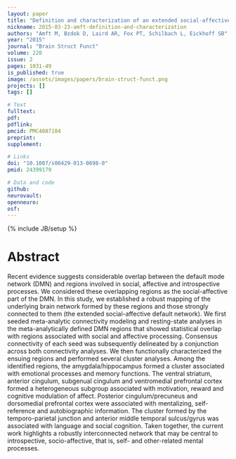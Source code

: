 ```yaml
---
layout: paper
title: "Definition and characterization of an extended social-affective default network."
nickname: 2015-03-23-amft-definition-and-characterization
authors: "Amft M, Bzdok D, Laird AR, Fox PT, Schilbach L, Eickhoff SB"
year: "2015"
journal: "Brain Struct Funct"
volume: 220
issue: 2
pages: 1031-49
is_published: true
image: /assets/images/papers/brain-struct-funct.png
projects: []
tags: []

# Text
fulltext:
pdf:
pdflink:
pmcid: PMC4087104
preprint:
supplement:

# Links
doi: "10.1007/s00429-013-0698-0"
pmid: 24399179

# Data and code
github:
neurovault:
openneuro:
osf:
---
```

{% include JB/setup %}

# Abstract

Recent evidence suggests considerable overlap between the default mode network (DMN) and regions involved in social, affective and introspective processes. We considered these overlapping regions as the social-affective part of the DMN. In this study, we established a robust mapping of the underlying brain network formed by these regions and those strongly connected to them (the extended social-affective default network). We first seeded meta-analytic connectivity modeling and resting-state analyses in the meta-analytically defined DMN regions that showed statistical overlap with regions associated with social and affective processing. Consensus connectivity of each seed was subsequently delineated by a conjunction across both connectivity analyses. We then functionally characterized the ensuing regions and performed several cluster analyses. Among the identified regions, the amygdala/hippocampus formed a cluster associated with emotional processes and memory functions. The ventral striatum, anterior cingulum, subgenual cingulum and ventromedial prefrontal cortex formed a heterogeneous subgroup associated with motivation, reward and cognitive modulation of affect. Posterior cingulum/precuneus and dorsomedial prefrontal cortex were associated with mentalizing, self-reference and autobiographic information. The cluster formed by the temporo-parietal junction and anterior middle temporal sulcus/gyrus was associated with language and social cognition. Taken together, the current work highlights a robustly interconnected network that may be central to introspective, socio-affective, that is, self- and other-related mental processes.
